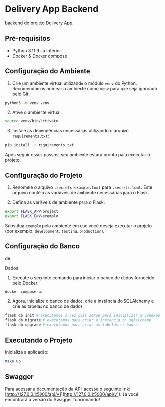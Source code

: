 
# Delivery App Backend

backend do projeto Delivery App. 

## Pré-requisitos

- Python 3.11.9 ou inferior
- Docker & Docker compose

## Configuração do Ambiente

1. Crie um ambiente virtual utilizando o módulo `venv` do Python. Recomendamos nomear o ambiente como `venv` para que seja ignorado pelo Git:

```bash
python3 -m venv venv
```

2. Ative o ambiente virtual:

```bash
source venv/bin/activate
```

3. Instale as dependências necessárias utilizando o arquivo `requirements.txt`:

```bash
pip install -r requirements.txt
```

Após seguir esses passos, seu ambiente estará pronto para executar o projeto.

## Configuração do Projeto

1. Renomeie o arquivo `.secrets-example.toml` para `.secrets.toml`. Este arquivo contém as variáveis de ambiente necessárias para o Flask.

2. Defina as variáveis de ambiente para o Flask:

```bash
export FLASK_APP=project
export FLASK_ENV=exemplo
```

Substitua `exemplo` pelo ambiente em que você deseja executar o projeto (por exemplo, `development`, `testing`, `production`).


## Configuração do Banco

 de

 Dados

1. Execute o seguinte comando para iniciar o banco de dados fornecido pelo Docker:

```bash
docker compose up
```

2. Agora, inicialize o banco de dados, crie a instância do SQLAlchemy e crie as tabelas no banco de dados:


```bash
flask db init # executamos 1 vez pois serve para inicializar a conexão
flask db migrate # executamos para criar a instancia do sqlalchemy
flask db upgrade # executamos para criar as tabelas no banco
```

## Executando o Projeto

Inicializa a aplicação:
```bash
make up
```

## Swagger

Para acessar a documentação da API, acesse o seguinte link: [http://127.0.0.1:5000/api/v1](http://127.0.0.1:5000/api/v1). Lá você encontrará a versão do Swagger funcionando!
